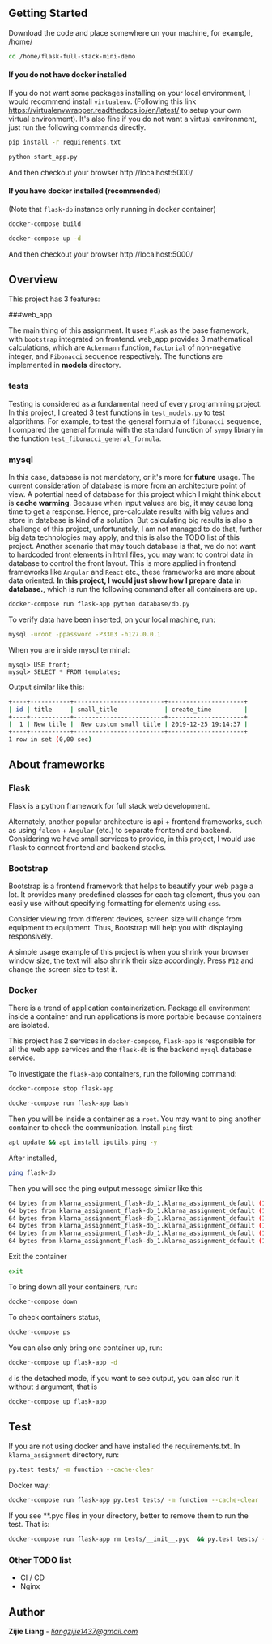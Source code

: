 
## Getting Started
Download the code and place somewhere on your machine, for example, /home/

```bash
cd /home/flask-full-stack-mini-demo
```
#### If you do not have docker installed
If you do not want some packages installing on your local environment, I would recommend install `virtualenv`. (Following this link https://virtualenvwrapper.readthedocs.io/en/latest/ to setup your own virtual environment). It's also fine if you do not want a virtual environment, just run the following commands directly.

```bash
pip install -r requirements.txt
```
```bash
python start_app.py
```
And then checkout your browser http://localhost:5000/

#### If you have docker installed (recommended)
(Note that `flask-db` instance only running in docker container)
```bash
docker-compose build
```
```bash
docker-compose up -d
```
And then checkout your browser http://localhost:5000/

## Overview
This project has 3 features:

###web_app

The main thing of this assignment. It uses `Flask` as the base framework, with `bootstrap` 
 integrated on frontend. web_app provides 3 mathematical calculations, which are `Ackermann` function, `Factorial` of 
 non-negative integer, and `Fibonacci` sequence respectively. The functions are implemented in **models** directory.
 
 ### tests
 Testing is considered as a fundamental need of every programming project. In this project, I created 3 test 
 functions in `test_models.py` to test algorithms. For example, to test the general formula of `fibonacci` sequence, I
 compared the general formula with the standard function of `sympy` library in the function `test_fibonacci_general_formula`.

### mysql 
In this case, database is not mandatory, or it's more for **future** usage. The current consideration of database 
 is more from an architecture point of view. A potential need of database for this project which I might think about is 
 **cache warming**. Because when input values are big, it may cause long time to get a response. Hence, pre-calculate 
 results with big values and store in database is kind of a solution. But calculating big results is also a challenge of 
 this project, unfortunately, I am not managed to do that, further big data technologies may apply, and this is also the
 TODO list of this project. Another scenario that may touch database is that, we do not want to hardcoded front elements
 in html files, you may want to control data in database to control the front layout. This is more applied in frontend frameworks
 like `Angular` and `React` etc., these frameworks are more about data oriented. **In this project, I would just show how I 
 prepare data in database.**, which is run the following command after all containers are up.
 ```bash
docker-compose run flask-app python database/db.py
```
To verify data have been inserted, on your local machine, run:
```bash
mysql -uroot -ppassword -P3303 -h127.0.0.1
```
When you are inside mysql terminal:
```
mysql> USE front;
mysql> SELECT * FROM templates;
```
Output similar like this:
```bash
+----+-----------+-------------------------+---------------------+
| id | title     | small_title             | create_time         |
+----+-----------+-------------------------+---------------------+
|  1 | New title |  New custom small title | 2019-12-25 19:14:37 |
+----+-----------+-------------------------+---------------------+
1 row in set (0,00 sec)
```


## About frameworks

### Flask
Flask is a python framework for full stack web development.

Alternately, another popular architecture is api + frontend frameworks, such as using `falcon` + `Angular` (etc.) to 
separate frontend and backend. Considering we have small services to provide, in this project, I would use `Flask` to 
connect frontend and backend stacks.


### Bootstrap
Bootstrap is a frontend framework that helps to beautify your web page a lot. It provides many predefined classes
for each tag element, thus you can easily use without specifying formatting for elements using `css`.

Consider viewing from different devices, screen size will change from equipment to equipment.
Thus, Bootstrap will help you with displaying responsively. 

A simple usage example of this project is when you shrink your browser window size, the text
will also shrink their size accordingly. Press `F12` and change the screen size to test it.


### Docker
There is a trend of application containerization. Package all environment inside a container and run applications is more
portable because containers are isolated. 

This project has 2 services in `docker-compose`, `flask-app` is responsible for all the web app services 
 and the `flask-db` is the backend `mysql` database service. 
 
 To investigate the `flask-app` containers, run the following command:
 ```bash
docker-compose stop flask-app
```
```bash
docker-compose run flask-app bash
``` 
Then you will be inside a container as a `root`. You may want to ping another container to check the communication. 
Install `ping` first:
```bash
apt update && apt install iputils.ping -y
```
After installed, 
```bash
ping flask-db
```
Then you will see the ping output message similar like this
```bash
64 bytes from klarna_assignment_flask-db_1.klarna_assignment_default (172.20.0.2): icmp_seq=1 ttl=64 time=0.217 ms
64 bytes from klarna_assignment_flask-db_1.klarna_assignment_default (172.20.0.2): icmp_seq=2 ttl=64 time=0.249 ms
64 bytes from klarna_assignment_flask-db_1.klarna_assignment_default (172.20.0.2): icmp_seq=3 ttl=64 time=0.139 ms
64 bytes from klarna_assignment_flask-db_1.klarna_assignment_default (172.20.0.2): icmp_seq=4 ttl=64 time=0.138 ms
64 bytes from klarna_assignment_flask-db_1.klarna_assignment_default (172.20.0.2): icmp_seq=5 ttl=64 time=0.157 ms
64 bytes from klarna_assignment_flask-db_1.klarna_assignment_default (172.20.0.2): icmp_seq=6 ttl=64 time=0.220 ms
```
Exit the container
```bash
exit
```

To bring down all your containers, run:
```bash
docker-compose down
```
To check containers status,
```bash
docker-compose ps
```
You can also only bring one container up, run:
```bash
docker-compose up flask-app -d
```
`d` is the detached mode, if you want to see output, you can also 
run it without `d` argument, that is
```bash
docker-compose up flask-app
```

## Test
If you are not using docker and have installed the requirements.txt.
In `klarna_assignment` directory, run:
```bash
py.test tests/ -m function --cache-clear
```
Docker way:
```bash
docker-compose run flask-app py.test tests/ -m function --cache-clear
```
If you see **.pyc files in your directory, better to remove them to run the test. That is:
```bash
docker-compose run flask-app rm tests/__init__.pyc  && py.test tests/ -m function --cache-clear
```

### Other TODO list
* CI / CD
* Nginx


## Author

**Zijie Liang** - *liangzijie1437@gmail.com*
